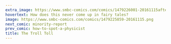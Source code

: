 ```yaml
---
extra_image: https://www.smbc-comics.com/comics/1479226001-20161115after.png
hovertext: How does this never come up in fairy tales?
image: https://www.smbc-comics.com/comics/1479225859-20161115.png
next_comic: minority-report
prev_comic: how-to-spot-a-physicist
title: The Troll Toll
---
```


